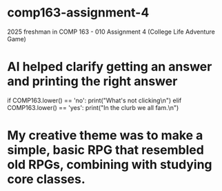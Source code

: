 # comp163-assignment-4
2025 freshman in COMP 163 - 010 Assignment 4 (College Life Adventure Game)

# AI helped clarify getting an answer and printing the right answer
if COMP163.lower() == 'no':
    print("What's not clicking\n")
elif COMP163.lower() == 'yes':
    print("In the clurb we all fam.\n")

   # My creative theme was to make a simple, basic RPG that resembled old RPGs, combining with studying core classes.

